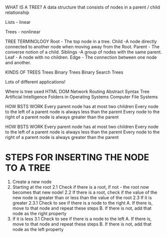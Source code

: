 WHAT IS A TREE?
A data structure that consists of nodes in a parent / child relationship

Lists - linear

Trees - nonlinear

TREE TERMINOLOGY
Root - The top node in a tree.
Child -A node directly connected to another node when moving away from the Root.
Parent - The converse notion of a child.
Siblings -A group of nodes with the same parent.
Leaf - A node with no children.
Edge - The connection between one node and another.

KINDS OF TREES
Trees
Binary Trees
Binary Search Trees

Lots of different applications!


Where is tree used
HTML DOM
Network Routing
Abstract Syntax Tree
Artificial Intelligence
Folders in Operating Systems
Computer File Systems


HOW BSTS WORK
Every parent node has at most two children
Every node to the left of a parent node is always less than the parent
Every node to the right of a parent node is always greater than the parent

HOW BSTS WORK
Every parent node has at most two children
Every node to the left of a parent node is always less than the parent
Every node to the right of a parent node is always greater than the parent


# STEPS FOR INSERTING THE NODE TO A TREE 
1. Create a new node
2. Starting at the root
  2.1 Check if there is a root, if not - the root now becomes that new node!
  2.2 If there is a root, check if the value of the new node is greater than or less than the value of the root
  2.3 If it is greater 
      2.3.1 Check to see if there is a node to the right
            A. If there is, move to that node and repeat these steps
            B. If there is not, add that node as the right property
3. If it is less
   3.1 Check to see if there is a node to the left
        A. If there is, move to that node and repeat these steps
        B. If there is not, add that node as the left property